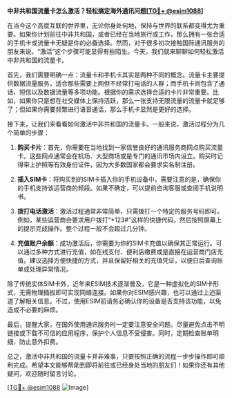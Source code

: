 **中非共和国流量卡怎么激活？轻松搞定海外通讯问题[[TG💪+ @esim1088](https://t.me/s/esim1088)]**

在当今这个高度互联的世界里，无论你身处何地，保持与世界的联系都变得尤为重要。如果你计划前往中非共和国，或者已经在当地旅行或工作，那么拥有一张合适的手机卡或流量卡无疑是你的必备选择。然而，对于很多初次接触国际通讯服务的朋友来说，“激活”这个步骤可能显得有些陌生。今天，我们就来聊聊如何轻松激活中非共和国的流量卡。

首先，我们需要明确一点：流量卡和手机卡其实是两种不同的概念。流量卡主要提供数据流量服务，适合那些需要上网但不经常打电话的人群；而手机卡则包含了通话、短信以及数据流量等多项功能。根据你的需求选择合适的卡片非常重要。比如，如果你只是想在社交媒体上保持活跃，那么一张支持无限流量的流量卡就足够了；但如果你需要频繁进行语音通话，那么手机卡显然是更好的选择。

接下来，让我们来看看如何激活中非共和国的流量卡。一般来说，激活过程分为几个简单的步骤：

1. **购买卡片**：首先，你需要在当地找到一家信誉良好的通讯服务商网点购买流量卡。这些网点通常会在机场、大型商场或是专门的通讯市场内设立。购买时记得带上护照等有效身份证件，因为大多数国家都会要求实名制注册。

2. **插入SIM卡**：将购买到的SIM卡插入你的手机设备中。需要注意的是，确保你的手机支持该运营商的频段。如果不确定，可以提前咨询客服或查阅手机说明书。

3. **拨打电话激活**：激活过程通常非常简单，只需拨打一个特定的服务号码即可。例如，某些运营商会要求用户拨打“*123#”这样的快捷代码，然后按照屏幕上的提示完成操作。整个过程一般不会超过几分钟。

4. **充值账户余额**：成功激活后，你需要为你的SIM卡充值以确保其正常运行。可以通过多种方式进行充值，如在线支付、便利店缴费或是直接在运营商门店充值。建议选择方便快捷的方式，并且保留好相关的充值凭证，以便日后查询账单或处理异常情况。

除了传统实体SIM卡外，近年来ESIM技术逐渐普及，它是一种虚拟化的SIM卡形式，无需物理插拔即可实现网络连接。如果你对ESIM感兴趣，也可以通过上述渠道了解相关信息。不过，使用ESIM前请务必确认你的设备是否支持该功能，以免造成不必要的麻烦。

最后，提醒大家，在国外使用通讯服务时一定要注意安全问题。尽量避免点击不明链接或下载不可信的应用程序，保护个人信息不受侵害。同时，定期检查账单明细，防止意外扣费。

总之，激活中非共和国的流量卡并非难事，只要按照正确的流程一步步操作即可顺利完成。希望本文能够帮助到即将前往或已经身处当地的朋友们！如果你还有其他疑问，欢迎随时留言讨论。

[[TG💪+ @esim1088](https://t.me/s/esim1088) ![Image](https://i.postimg.cc/4NQfJmqS/Snipaste-2025-05-13-00-14-12.png)]